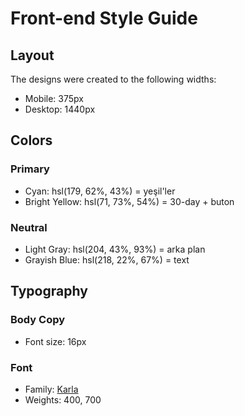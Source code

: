 # Front-end Style Guide

## Layout

The designs were created to the following widths:

- Mobile: 375px
- Desktop: 1440px

## Colors

### Primary

- Cyan: hsl(179, 62%, 43%) = yeşil'ler
- Bright Yellow: hsl(71, 73%, 54%) = 30-day + buton

### Neutral

- Light Gray: hsl(204, 43%, 93%) = arka plan
- Grayish Blue: hsl(218, 22%, 67%) = text

## Typography

### Body Copy

- Font size: 16px

### Font

- Family: [Karla](https://fonts.google.com/specimen/Karla)
- Weights: 400, 700